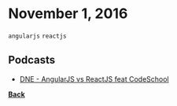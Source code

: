 # November 1, 2016

`angularjs` `reactjs`

## Podcasts

- [DNE - AngularJS vs ReactJS feat CodeSchool](http://devnaestrada.com.br/2016/09/23/angular-vs-react.html)


[__Back__](../README.md)
